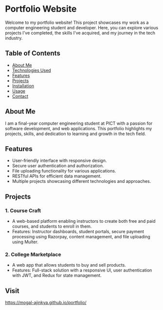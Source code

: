 # Portfolio Website

Welcome to my portfolio website! This project showcases my work as a computer engineering student and developer. Here, you can explore various projects I've completed, the skills I've acquired, and my journey in the tech industry.

## Table of Contents

- [About Me](#about-me)
- [Technologies Used](#technologies-used)
- [Features](#features)
- [Projects](#projects)
- [Installation](#installation)
- [Usage](#usage)
- [Contact](#contact)

## About Me

I am a final-year computer engineering student at PICT with a passion for software development, and web applications. This portfolio highlights my projects, skills, and dedication to learning and growth in the tech field.

## Features

- User-friendly interface with responsive design.
- Secure user authentication and authorization.
- File uploading functionality for various applications.
- RESTful APIs for efficient data management.
- Multiple projects showcasing different technologies and approaches.

## Projects

### 1. Course Craft
- A web-based platform enabling instructors to create both free and paid courses, and students to enroll in them.
- Features: Instructor dashboards, student portals, secure payment processing using Razorpay, content management, and file uploading using Multer.

### 2. College Marketplace
- A web app that allows students to buy and sell products.
- Features: Full-stack solution with a responsive UI, user authentication with JWT, and Redux for state management.


## Visit

https://mogal-ajinkya.github.io/portfolio/
